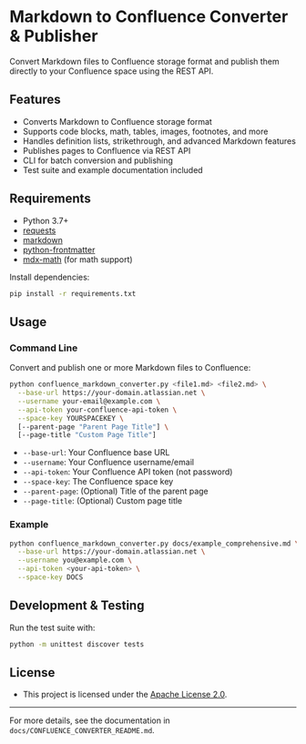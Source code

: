 # Markdown to Confluence Converter & Publisher

Convert Markdown files to Confluence storage format and publish them directly to your Confluence space using the REST API.

## Features
- Converts Markdown to Confluence storage format
- Supports code blocks, math, tables, images, footnotes, and more
- Handles definition lists, strikethrough, and advanced Markdown features
- Publishes pages to Confluence via REST API
- CLI for batch conversion and publishing
- Test suite and example documentation included

## Requirements
- Python 3.7+
- [requests](https://pypi.org/project/requests/)
- [markdown](https://pypi.org/project/Markdown/)
- [python-frontmatter](https://pypi.org/project/python-frontmatter/)
- [mdx-math](https://pypi.org/project/mdx-math/) (for math support)

Install dependencies:
```bash
pip install -r requirements.txt
```

## Usage

### Command Line
Convert and publish one or more Markdown files to Confluence:

```bash
python confluence_markdown_converter.py <file1.md> <file2.md> \
  --base-url https://your-domain.atlassian.net \
  --username your-email@example.com \
  --api-token your-confluence-api-token \
  --space-key YOURSPACEKEY \
  [--parent-page "Parent Page Title"] \
  [--page-title "Custom Page Title"]
```

- `--base-url`: Your Confluence base URL
- `--username`: Your Confluence username/email
- `--api-token`: Your Confluence API token (not password)
- `--space-key`: The Confluence space key
- `--parent-page`: (Optional) Title of the parent page
- `--page-title`: (Optional) Custom page title

### Example
```bash
python confluence_markdown_converter.py docs/example_comprehensive.md \
  --base-url https://your-domain.atlassian.net \
  --username you@example.com \
  --api-token <your-api-token> \
  --space-key DOCS
```

## Development & Testing
Run the test suite with:
```bash
python -m unittest discover tests
```

## License
- This project is licensed under the [Apache License 2.0](LICENSE).

---

For more details, see the documentation in `docs/CONFLUENCE_CONVERTER_README.md`. 